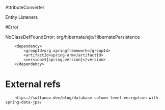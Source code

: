 AttributeConverter

Entity Listeners 

#Error

NoClassDefFoundError: org/hibernate/ejb/HibernatePersistence

<!-- ADDED -->
		<dependency>
			<groupId>org.springframework</groupId>
			<artifactId>spring-orm</artifactId>
			<version>${spring.version}</version>
		</dependency>
		
# External refs
		https://sultanov.dev/blog/database-column-level-encryption-with-spring-data-jpa/